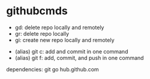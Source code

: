 # githubcmds

- gd: delete repo locally and remotely
- gr: delete repo locally
- gi: create new repo locally and remotely

* (alias) git c: add and commit in one command
* (alias) git f: add, commit, and push in one command

dependencies:
git
go
hub.github.com
